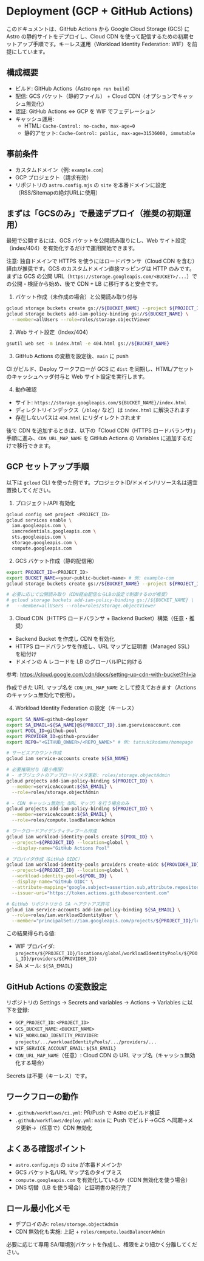 # Deployment (GCP + GitHub Actions)

このドキュメントは、GitHub Actions から Google Cloud Storage (GCS) に Astro の静的サイトをデプロイし、Cloud CDN を使って配信するための初期セットアップ手順です。キーレス運用（Workload Identity Federation: WIF）を前提にしています。

## 構成概要

- ビルド: GitHub Actions（Astro `npm run build`）
- 配信: GCS バケット（静的ファイル） + Cloud CDN（オプションでキャッシュ無効化）
- 認証: GitHub Actions ⇔ GCP を WIF でフェデレーション
- キャッシュ運用:
  - HTML: `Cache-Control: no-cache, max-age=0`
  - 静的アセット: `Cache-Control: public, max-age=31536000, immutable`

## 事前条件

- カスタムドメイン（例: `example.com`）
- GCP プロジェクト（請求有効）
- リポジトリの `astro.config.mjs` の `site` を本番ドメインに設定（RSS/Sitemapの絶対URLに使用）

## まずは「GCSのみ」で最速デプロイ（推奨の初期運用）

最短で公開するには、GCS バケットを公開読み取りにし、Web サイト設定（index/404）を有効化するだけで運用開始できます。

注意: 独自ドメインで HTTPS を使うにはロードバランサ（Cloud CDN を含む）経由が推奨です。GCS のカスタムドメイン直接マッピングは HTTP のみです。まずは GCS の公開 URL（`https://storage.googleapis.com/<BUCKET>/...`）での公開・検証から始め、後で CDN + LB に移行すると安全です。

1) バケット作成（未作成の場合）と公開読み取り付与

```bash
gcloud storage buckets create gs://${BUCKET_NAME} --project ${PROJECT_ID} --location=US --uniform-bucket-level-access
gcloud storage buckets add-iam-policy-binding gs://${BUCKET_NAME} \
  --member=allUsers --role=roles/storage.objectViewer
```

2) Web サイト設定（Index/404）

```bash
gsutil web set -m index.html -e 404.html gs://${BUCKET_NAME}
```

3) GitHub Actions の変数を設定後、`main` に push

CI がビルド、Deploy ワークフローが GCS に `dist` を同期し、HTML/アセットのキャッシュヘッダ付与と Web サイト設定を実行します。

4) 動作確認

- サイト: `https://storage.googleapis.com/${BUCKET_NAME}/index.html`
- ディレクトリインデックス（`/blog/` など）は `index.html` に解決されます
- 存在しないパスは `404.html` にリダイレクトされます

後で CDN を追加するときは、以下の「Cloud CDN（HTTPS ロードバランサ）」手順に進み、`CDN_URL_MAP_NAME` を GitHub Actions の Variables に追加するだけで移行できます。

## GCP セットアップ手順

以下は `gcloud` CLI を使った例です。プロジェクトID/ドメイン/リソース名は適宜置換してください。

1) プロジェクト/API 有効化

```bash
gcloud config set project <PROJECT_ID>
gcloud services enable \
  iam.googleapis.com \
  iamcredentials.googleapis.com \
  sts.googleapis.com \
  storage.googleapis.com \
  compute.googleapis.com
```

2) GCS バケット作成（静的配信用）

```bash
export PROJECT_ID=<PROJECT_ID>
export BUCKET_NAME=<your-public-bucket-name> # 例: example-com
gcloud storage buckets create gs://${BUCKET_NAME} --project ${PROJECT_ID} --location=US --uniform-bucket-level-access

# 必要に応じて公開読み取り（CDN経由配信ならLBの設定で制御するのが推奨）
# gcloud storage buckets add-iam-policy-binding gs://${BUCKET_NAME} \
#   --member=allUsers --role=roles/storage.objectViewer
```

3) Cloud CDN（HTTPS ロードバランサ + Backend Bucket）構築（任意・推奨）

- Backend Bucket を作成し CDN を有効化
- HTTPS ロードバランサを作成し、URL マップと証明書（Managed SSL）を紐付け
- ドメインの A レコードを LB のグローバルIPに向ける

参考: https://cloud.google.com/cdn/docs/setting-up-cdn-with-bucket?hl=ja

作成できた URL マップ名を `CDN_URL_MAP_NAME` として控えておきます（Actions のキャッシュ無効化で使用）。

4) Workload Identity Federation の設定（キーレス）

```bash
export SA_NAME=github-deployer
export SA_EMAIL=${SA_NAME}@${PROJECT_ID}.iam.gserviceaccount.com
export POOL_ID=github-pool
export PROVIDER_ID=github-provider
export REPO="<GITHUB_OWNER>/<REPO_NAME>" # 例: tatsukikodama/homepage

# サービスアカウント作成
gcloud iam service-accounts create ${SA_NAME}

# 必要権限付与（最小権限）
# - オブジェクトのアップロード/メタ更新: roles/storage.objectAdmin
gcloud projects add-iam-policy-binding ${PROJECT_ID} \
  --member=serviceAccount:${SA_EMAIL} \
  --role=roles/storage.objectAdmin

# - CDN キャッシュ無効化（URL マップ）を行う場合のみ
gcloud projects add-iam-policy-binding ${PROJECT_ID} \
  --member=serviceAccount:${SA_EMAIL} \
  --role=roles/compute.loadBalancerAdmin

# ワークロードアイデンティティプール作成
gcloud iam workload-identity-pools create ${POOL_ID} \
  --project=${PROJECT_ID} --location=global \
  --display-name="GitHub Actions Pool"

# プロバイダ作成（GitHub OIDC）
gcloud iam workload-identity-pools providers create-oidc ${PROVIDER_ID} \
  --project=${PROJECT_ID} --location=global \
  --workload-identity-pool=${POOL_ID} \
  --display-name="GitHub OIDC" \
  --attribute-mapping="google.subject=assertion.sub,attribute.repository=assertion.repository" \
  --issuer-uri="https://token.actions.githubusercontent.com"

# GitHub リポジトリから SA へアクトアズ許可
gcloud iam service-accounts add-iam-policy-binding ${SA_EMAIL} \
  --role=roles/iam.workloadIdentityUser \
  --member="principalSet://iam.googleapis.com/projects/${PROJECT_ID}/locations/global/workloadIdentityPools/${POOL_ID}/attribute.repository/${REPO}"
```

この結果得られる値:

- WIF プロバイダ: `projects/${PROJECT_ID}/locations/global/workloadIdentityPools/${POOL_ID}/providers/${PROVIDER_ID}`
- SA メール: `${SA_EMAIL}`

## GitHub Actions の変数設定

リポジトリの Settings → Secrets and variables → Actions → Variables に以下を登録:

- `GCP_PROJECT_ID`: `<PROJECT_ID>`
- `GCS_BUCKET_NAME`: `<BUCKET_NAME>`
- `WIF_WORKLOAD_IDENTITY_PROVIDER`: `projects/.../workloadIdentityPools/.../providers/...`
- `WIF_SERVICE_ACCOUNT_EMAIL`: `${SA_EMAIL}`
- `CDN_URL_MAP_NAME`（任意）: Cloud CDN の URL マップ名（キャッシュ無効化する場合）

Secrets は不要（キーレス）です。

## ワークフローの動作

- `.github/workflows/ci.yml`: PR/Push で Astro のビルド検証
- `.github/workflows/deploy.yml`: `main` に Push でビルド→GCS へ同期→メタ更新→（任意で）CDN 無効化

## よくある確認ポイント

- `astro.config.mjs` の `site` が本番ドメインか
- GCS バケット名/URL マップ名のタイプミス
- `compute.googleapis.com` を有効化しているか（CDN 無効化を使う場合）
- DNS 切替（LB を使う場合）と証明書の発行完了

## ロール最小化メモ

- デプロイのみ: `roles/storage.objectAdmin`
- CDN 無効化も実施: 上記 + `roles/compute.loadBalancerAdmin`

必要に応じて専用 SA/環境別バケットを作成し、権限をより細かく分離してください。
